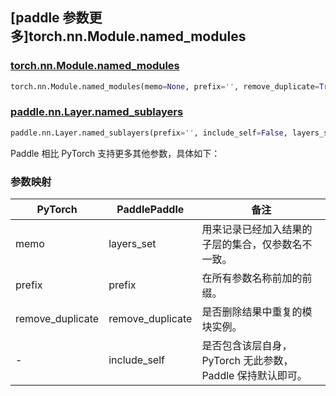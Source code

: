 ## [paddle 参数更多]torch.nn.Module.named_modules

### [torch.nn.Module.named_modules](https://pytorch.org/docs/stable/generated/torch.nn.Module.html#torch.nn.Module.named_modules)

```python
torch.nn.Module.named_modules(memo=None, prefix='', remove_duplicate=True)
```

### [paddle.nn.Layer.named_sublayers](https://www.paddlepaddle.org.cn/documentation/docs/zh/develop/api/paddle/nn/Layer_cn.html#named-sublayers-prefix-include-self-false-layers-set-none)

```python
paddle.nn.Layer.named_sublayers(prefix='', include_self=False, layers_set=None, remove_duplicate=True)
```

Paddle 相比 PyTorch 支持更多其他参数，具体如下：

### 参数映射

| PyTorch        | PaddlePaddle | 备注                                                          |
| -------------- | ------------ | ------------------------------------------------------------- |
| memo          | layers_set   | 用来记录已经加入结果的子层的集合，仅参数名不一致。                               |
| prefix   | prefix  | 在所有参数名称前加的前缀。                                            |
| remove_duplicate   | remove_duplicate  | 是否删除结果中重复的模块实例。                                            |
| -         | include_self      | 是否包含该层自身，PyTorch 无此参数，Paddle 保持默认即可。                                                |
